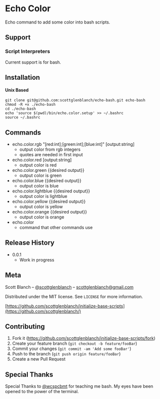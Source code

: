 # Echo Color

Echo command to add some color into bash scripts.


## Support

### Script Interpreters
Current support is for bash.

## Installation

#### Unix Based

```
git clone git@github.com:scottglenblanch/echo-bash.git echo-bash
chmod -R +x ./echo-bash
cd ./echo-bash
echo 'source $(pwd)/bin/echo.color.setup' >> ~/.bashrc
source ~/.bashrc
```


## Commands

* echo.color.rgb "[red:int];[green:int];[blue:int]" [output:string]
    * output color from rgb integers
    * quotes are needed in first input
* echo.color.red [output:string]
    * output color is red
* echo.color.green {{desired output}}
    * output color is green
* echo.color.blue {{desired output}}
    * output color is blue
* echo.color.lightblue {{desired output}}
    * output color is lightblue
* echo.color.yellow {{desired output}}
    * output color is yellow
* echo.color.orange {{desired output}}
    * output color is orange
* echo.color
    * command that other commands use

## Release History
* 0.0.1
    * Work in progress

## Meta

Scott Blanch – [@scottglenblanch](https://twitter.com/scottglenblanch) – scottglenblanch@gmail.com

Distributed under the MIT license. See ``LICENSE`` for more information.

[https://github.com/scottglenblanch/initialize-base-scripts](https://github.com/scottglenblanch/)

## Contributing

1. Fork it (<https://github.com/scottglenblanch/initialize-base-scripts/fork>)
2. Create your feature branch (`git checkout -b feature/fooBar`)
3. Commit your changes (`git commit -am 'Add some fooBar'`)
4. Push to the branch (`git push origin feature/fooBar`)
5. Create a new Pull Request

## Special Thanks
Special Thanks to [@wcspcbmt](https://github.com/wcspcbmt) for teaching me bash. My eyes have been opened to the power of the terminal. 
